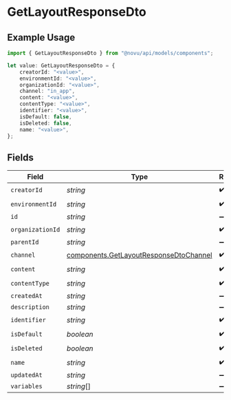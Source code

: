 # GetLayoutResponseDto

## Example Usage

```typescript
import { GetLayoutResponseDto } from "@novu/api/models/components";

let value: GetLayoutResponseDto = {
    creatorId: "<value>",
    environmentId: "<value>",
    organizationId: "<value>",
    channel: "in_app",
    content: "<value>",
    contentType: "<value>",
    identifier: "<value>",
    isDefault: false,
    isDeleted: false,
    name: "<value>",
};
```

## Fields

| Field                                                                                            | Type                                                                                             | Required                                                                                         | Description                                                                                      |
| ------------------------------------------------------------------------------------------------ | ------------------------------------------------------------------------------------------------ | ------------------------------------------------------------------------------------------------ | ------------------------------------------------------------------------------------------------ |
| `creatorId`                                                                                      | *string*                                                                                         | :heavy_check_mark:                                                                               | N/A                                                                                              |
| `environmentId`                                                                                  | *string*                                                                                         | :heavy_check_mark:                                                                               | N/A                                                                                              |
| `id`                                                                                             | *string*                                                                                         | :heavy_minus_sign:                                                                               | N/A                                                                                              |
| `organizationId`                                                                                 | *string*                                                                                         | :heavy_check_mark:                                                                               | N/A                                                                                              |
| `parentId`                                                                                       | *string*                                                                                         | :heavy_minus_sign:                                                                               | N/A                                                                                              |
| `channel`                                                                                        | [components.GetLayoutResponseDtoChannel](../../models/components/getlayoutresponsedtochannel.md) | :heavy_check_mark:                                                                               | N/A                                                                                              |
| `content`                                                                                        | *string*                                                                                         | :heavy_check_mark:                                                                               | N/A                                                                                              |
| `contentType`                                                                                    | *string*                                                                                         | :heavy_check_mark:                                                                               | N/A                                                                                              |
| `createdAt`                                                                                      | *string*                                                                                         | :heavy_minus_sign:                                                                               | N/A                                                                                              |
| `description`                                                                                    | *string*                                                                                         | :heavy_minus_sign:                                                                               | N/A                                                                                              |
| `identifier`                                                                                     | *string*                                                                                         | :heavy_check_mark:                                                                               | N/A                                                                                              |
| `isDefault`                                                                                      | *boolean*                                                                                        | :heavy_check_mark:                                                                               | N/A                                                                                              |
| `isDeleted`                                                                                      | *boolean*                                                                                        | :heavy_check_mark:                                                                               | N/A                                                                                              |
| `name`                                                                                           | *string*                                                                                         | :heavy_check_mark:                                                                               | N/A                                                                                              |
| `updatedAt`                                                                                      | *string*                                                                                         | :heavy_minus_sign:                                                                               | N/A                                                                                              |
| `variables`                                                                                      | *string*[]                                                                                       | :heavy_minus_sign:                                                                               | N/A                                                                                              |